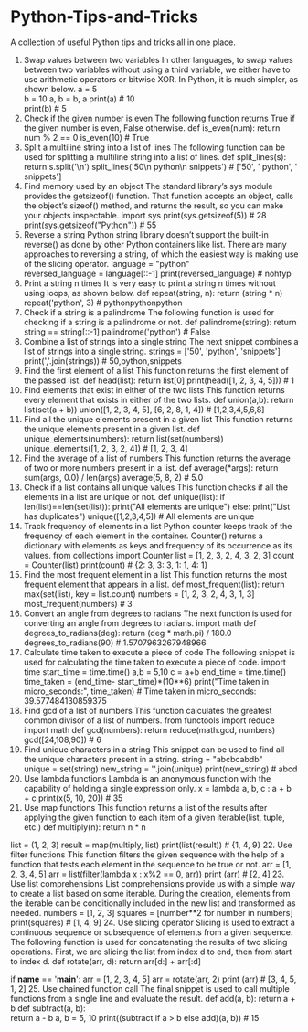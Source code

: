# Python-Tips-and-Tricks
A collection of useful Python tips and tricks all in one place.


1. Swap values between two variables
In other languages, to swap values between two variables without using a third variable, we either have to use arithmetic operators or bitwise XOR. In Python, it is much simpler, as shown below.
a = 5                               
b = 10                                                                a, b = b, a                                                                 print(a) # 10                               
print(b) # 5
2. Check if the given number is even
The following function returns True if the given number is even, False otherwise.
def is_even(num):
  return num % 2 == 0
is_even(10) # True
3. Split a multiline string into a list of lines
The following function can be used for splitting a multiline string into a list of lines.
def split_lines(s):
  return s.split('\n')
split_lines('50\n python\n snippets') # ['50', ' python', ' snippets']
4. Find memory used by an object
The standard library’s sys module provides the getsizeof() function. That function accepts an object, calls the object’s sizeof() method, and returns the result, so you can make your objects inspectable.
import sys
print(sys.getsizeof(5)) # 28
print(sys.getsizeof("Python")) # 55
5. Reverse a string
Python string library doesn’t support the built-in reverse() as done by other Python containers like list. There are many approaches to reversing a string, of which the easiest way is making use of the slicing operator.
language = "python"                                
reversed_language = language[::-1]                                                                 print(reversed_language) # nohtyp
6. Print a string n times
It is very easy to print a string n times without using loops, as shown below.
def repeat(string, n):
  return (string * n)
repeat('python', 3) # pythonpythonpython
7. Check if a string is a palindrome
The following function is used for checking if a string is a palindrome or not.
def palindrome(string):
    return string == string[::-1]
palindrome('python') # False
8. Combine a list of strings into a single string
The next snippet combines a list of strings into a single string.
strings = ['50', 'python', 'snippets']
print(','.join(strings)) # 50,python,snippets
9. Find the first element of a list
This function returns the first element of the passed list.
def head(list):
  return list[0]
print(head([1, 2, 3, 4, 5])) # 1
10. Find elements that exist in either of the two lists
This function returns every element that exists in either of the two lists.
def union(a,b):
  return list(set(a + b))
union([1, 2, 3, 4, 5], [6, 2, 8, 1, 4]) # [1,2,3,4,5,6,8]
11. Find all the unique elements present in a given list
This function returns the unique elements present in a given list.
def unique_elements(numbers):
  return list(set(numbers))
unique_elements([1, 2, 3, 2, 4]) # [1, 2, 3, 4]
12. Find the average of a list of numbers
This function returns the average of two or more numbers present in a list.
def average(*args):
  return sum(args, 0.0) / len(args)
average(5, 8, 2) # 5.0
13. Check if a list contains all unique values
This function checks if all the elements in a list are unique or not.
def unique(list):
    if len(list)==len(set(list)):
        print("All elements are unique")
    else:
        print("List has duplicates")
unique([1,2,3,4,5]) # All elements are unique
14. Track frequency of elements in a list
Python counter keeps track of the frequency of each element in the container. Counter() returns a dictionary with elements as keys and frequency of its occurrence as its values.
from collections import Counter
list = [1, 2, 3, 2, 4, 3, 2, 3]
count = Counter(list)
print(count) # {2: 3, 3: 3, 1: 1, 4: 1}
15. Find the most frequent element in a list
This function returns the most frequent element that appears in a list.
def most_frequent(list):
    return max(set(list), key = list.count)
numbers = [1, 2, 3, 2, 4, 3, 1, 3]
most_frequent(numbers) # 3
16. Convert an angle from degrees to radians
The next function is used for converting an angle from degrees to radians.
import math
def degrees_to_radians(deg):
  return (deg * math.pi) / 180.0
degrees_to_radians(90) # 1.5707963267948966
17. Calculate time taken to execute a piece of code
The following snippet is used for calculating the time taken to execute a piece of code.
import time
start_time = time.time()
a,b = 5,10
c = a+b
end_time = time.time()
time_taken = (end_time- start_time)*(10**6)
print("Time taken in micro_seconds:", time_taken) # Time taken in micro_seconds: 39.577484130859375
18. Find gcd of a list of numbers
This function calculates the greatest common divisor of a list of numbers.
from functools import reduce
import math
def gcd(numbers):
  return reduce(math.gcd, numbers)
gcd([24,108,90]) # 6
19. Find unique characters in a string
This snippet can be used to find all the unique characters present in a string.
string = "abcbcabdb"   
unique = set(string)
new_string = ''.join(unique)
print(new_string) # abcd
20. Use lambda functions
Lambda is an anonymous function with the capability of holding a single expression only.
x = lambda a, b, c : a + b + c
print(x(5, 10, 20)) # 35
21. Use map functions
This function returns a list of the results after applying the given function to each item of a given iterable(list, tuple, etc.)
def multiply(n): 
    return n * n 
  
list = (1, 2, 3) 
result = map(multiply, list) 
print(list(result)) # {1, 4, 9}
22. Use filter functions
This function filters the given sequence with the help of a function that tests each element in the sequence to be true or not.
arr = [1, 2, 3, 4, 5]
arr = list(filter(lambda x : x%2 == 0, arr))
print (arr) # [2, 4]
23. Use list comprehensions
List comprehensions provide us with a simple way to create a list based on some iterable. During the creation, elements from the iterable can be conditionally included in the new list and transformed as needed.
numbers = [1, 2, 3]
squares = [number**2 for number in numbers]
print(squares) # [1, 4, 9]
24. Use slicing operator
Slicing is used to extract a continuous sequence or subsequence of elements from a given sequence. The following function is used for concatenating the results of two slicing operations. First, we are slicing the list from index d to end, then from start to index d.
def rotate(arr, d):
  return arr[d:] + arr[:d]
  
if __name__ == '__main__':
  arr = [1, 2, 3, 4, 5]
  arr = rotate(arr, 2)
  print (arr) # [3, 4, 5, 1, 2]
25. Use chained function call
The final snippet is used to call multiple functions from a single line and evaluate the result.
def add(a, b):
    return a + b
def subtract(a, b):   
    return a - b
a, b = 5, 10
print((subtract if a > b else add)(a, b)) # 15
